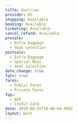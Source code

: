 ```yaml
---
title: Austrian
provider: OS
shopping: Available
booking: Available
ticketing: Available
cancel_refund: Available
presale:
  - Extra Baggage
  - Seat selection
postsale:
  - Extra Baggage
  - Special Meal
  - Seat selection
date_change: true
fqtv: true
fares:
  - Public Fares
  - Private Fares
fop:
  - BSP
  - Credit Card
date: 2020-08-25T10:06:04.980Z
layout: post
---
```

